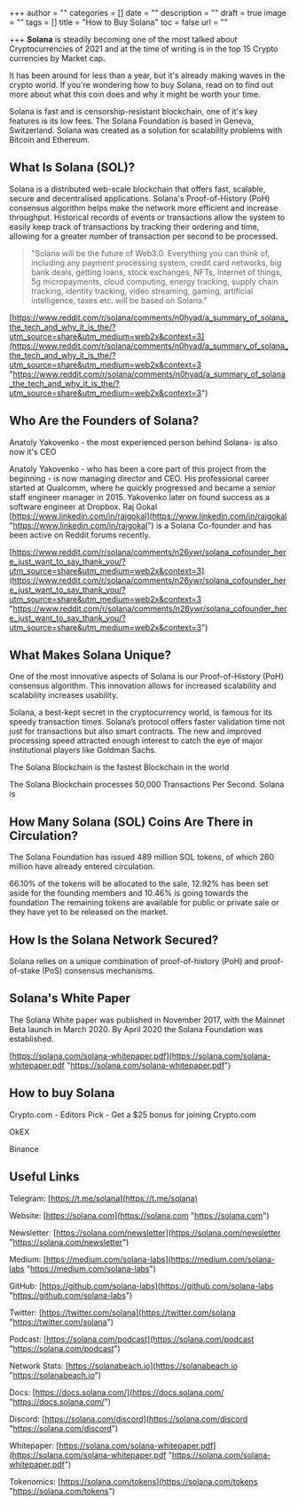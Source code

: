 +++
author = ""
categories = []
date = ""
description = ""
draft = true
image = ""
tags = []
title = "How to Buy Solana"
toc = false
url = ""

+++
**Solana** is steadily becoming one of the most talked about Cryptocurrencies of 2021 and at the time of writing is in the top 15 Crypto currencies by Market cap. 

It has been around for less than a year, but it's already making waves in the crypto world. If you're wondering how to buy Solana, read on to find out more about what this coin does and why it might be worth your time.

Solana is fast and is censorship-resistant blockchain, one of it's key features is its low fees. The Solana Foundation is based in Geneva, Switzerland. Solana was created as a solution for scalability problems with Bitcoin and Ethereum.

## What Is Solana (SOL)?

Solana is a distributed web-scale blockchain that offers fast, scalable, secure and decentralised applications. Solana's Proof-of-History (PoH) consensus algorithm helps make the network more efficient and increase throughput. Historical records of events or transactions allow the system to easily keep track of transactions by tracking their ordering and time, allowing for a greater number of transaction per second to be processed.

> "Solana will be the future of Web3.0. Everything you can think of, including any payment processing system, credit card networks, big bank deals, getting loans, stock exchanges, NFTs, Internet of things, 5g micropayments, cloud computing, energy tracking, supply chain tracking, identity tracking, video streaming, gaming, artificial intelligence, taxes etc. will be based on Solana."

[https://www.reddit.com/r/solana/comments/n0hyad/a_summary_of_solana_the_tech_and_why_it_is_the/?utm_source=share&utm_medium=web2x&context=3](https://www.reddit.com/r/solana/comments/n0hyad/a_summary_of_solana_the_tech_and_why_it_is_the/?utm_source=share&utm_medium=web2x&context=3 "https://www.reddit.com/r/solana/comments/n0hyad/a_summary_of_solana_the_tech_and_why_it_is_the/?utm_source=share&utm_medium=web2x&context=3")

## Who Are the Founders of Solana?

Anatoly Yakovenko - the most experienced person behind Solana- is also now it's CEO

Anatoly Yakovenko - who has been a core part of this project from the beginning - is now managing director and CEO. His professional career started at Qualcomm, where he quickly progressed and became a senior staff engineer manager in 2015. Yakovenko later on found success as a software engineer at Dropbox. Raj Gokal [https://www.linkedin.com/in/rajgokal](https://www.linkedin.com/in/rajgokal "https://www.linkedin.com/in/rajgokal") is a Solana Co-founder and has been active on Reddit forums recently.

[https://www.reddit.com/r/solana/comments/n26ywr/solana_cofounder_here_just_want_to_say_thank_you/?utm_source=share&utm_medium=web2x&context=3](https://www.reddit.com/r/solana/comments/n26ywr/solana_cofounder_here_just_want_to_say_thank_you/?utm_source=share&utm_medium=web2x&context=3 "https://www.reddit.com/r/solana/comments/n26ywr/solana_cofounder_here_just_want_to_say_thank_you/?utm_source=share&utm_medium=web2x&context=3")

## What Makes Solana Unique?

One of the most innovative aspects of Solana is our Proof-of-History (PoH) consensus algorithm. This innovation allows for increased scalability and scalability increases usability.

Solana, a best-kept secret in the cryptocurrency world, is famous for its speedy transaction times. Solana’s protocol offers faster validation time not just for transactions but also smart contracts. The new and improved processing speed attracted enough interest to catch the eye of major institutional players like Goldman Sachs.

The Solana Blockchain is the fastest Blockchain in the world

The Solana Blockchain processes 50,000 Transactions Per Second. Solana is

## How Many Solana (SOL) Coins Are There in Circulation?

The Solana Foundation has issued 489 million SOL tokens, of which 260 million have already entered circulation.

66\.10% of the tokens will be allocated to the sale, 12.92% has been set aside for the founding members and 10.46% is going towards the foundation The remaining tokens are available for public or private sale or they have yet to be released on the market.

## How Is the Solana Network Secured?

Solana relies on a unique combination of proof-of-history (PoH) and proof-of-stake (PoS) consensus mechanisms.

## Solana's White Paper

The Solana White paper was published in November 2017, with the Mainnet Beta launch in March 2020. By April 2020 the Solana Foundation was established.

[https://solana.com/solana-whitepaper.pdf](https://solana.com/solana-whitepaper.pdf "https://solana.com/solana-whitepaper.pdf")

## How to buy Solana

Crypto.com - Editors Pick - Get a $25 bonus for joining Crypto.com

OkEX

Binance

## Useful Links

Telegram: [https://t.me/solana](https://t.me/solana)

Website: [https://solana.com](https://solana.com "https://solana.com")

Newsletter: [https://solana.com/newsletter](https://solana.com/newsletter "https://solana.com/newsletter")

Medium: [https://medium.com/solana-labs](https://medium.com/solana-labs "https://medium.com/solana-labs")

GitHub: [https://github.com/solana-labs](https://github.com/solana-labs "https://github.com/solana-labs")

Twitter: [https://twitter.com/solana](https://twitter.com/solana "https://twitter.com/solana")

Podcast: [https://solana.com/podcast](https://solana.com/podcast "https://solana.com/podcast")

Network Stats: [https://solanabeach.io](https://solanabeach.io "https://solanabeach.io")

Docs: [https://docs.solana.com/](https://docs.solana.com/ "https://docs.solana.com/")

Discord: [https://solana.com/discord](https://solana.com/discord "https://solana.com/discord")

Whitepaper: [https://solana.com/solana-whitepaper.pdf](https://solana.com/solana-whitepaper.pdf "https://solana.com/solana-whitepaper.pdf")

Tokenomics: [https://solana.com/tokens](https://solana.com/tokens "https://solana.com/tokens")